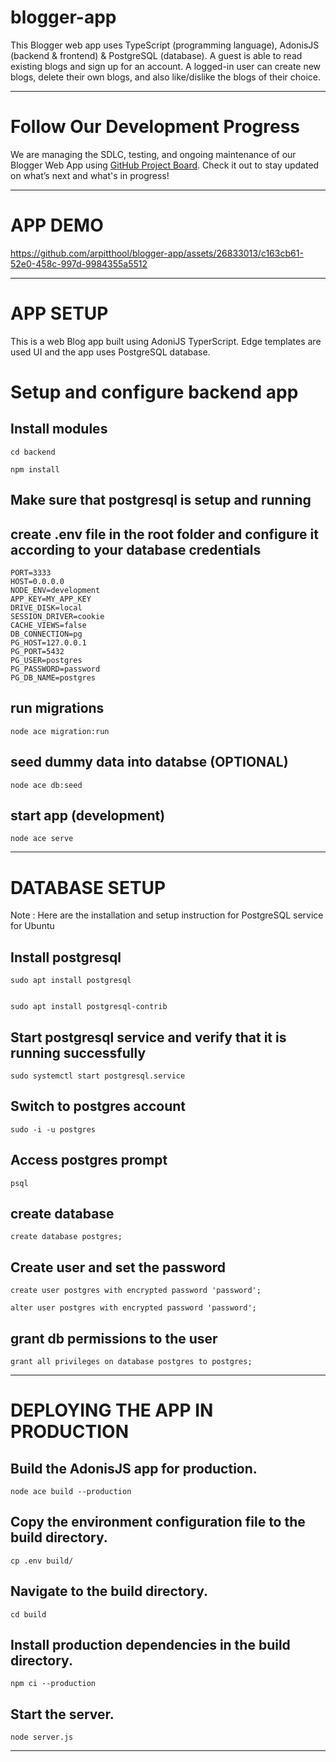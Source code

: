 # blogger-app

This Blogger web app uses TypeScript (programming language), AdonisJS (backend & frontend) & PostgreSQL (database). A guest is able to read existing blogs and sign up for an account. A logged-in user can create new blogs, delete their own blogs, and also like/dislike the blogs of their choice.

------

# Follow Our Development Progress

We are managing the SDLC, testing, and ongoing maintenance of our Blogger Web App using [GitHub Project Board]([https://github.com/your-repo/project-board-url](https://github.com/users/arpitthool/projects/1/views/1)). Check it out to stay updated on what’s next and what's in progress!

------

# APP DEMO 

https://github.com/arpitthool/blogger-app/assets/26833013/c163cb61-52e0-458c-997d-9984355a5512

----

#  APP SETUP

This is a web Blog app built using AdoniJS TyperScript. Edge templates are used UI and the app uses PostgreSQL database.

# Setup and configure backend app

## Install modules

    cd backend

    npm install

## Make sure that postgresql is setup and running

## create .env file in the root folder and configure it according to your database credentials

    PORT=3333
    HOST=0.0.0.0
    NODE_ENV=development
    APP_KEY=MY_APP_KEY
    DRIVE_DISK=local
    SESSION_DRIVER=cookie
    CACHE_VIEWS=false
    DB_CONNECTION=pg
    PG_HOST=127.0.0.1
    PG_PORT=5432
    PG_USER=postgres
    PG_PASSWORD=password
    PG_DB_NAME=postgres

## run migrations

    node ace migration:run

## seed dummy data into databse (OPTIONAL)

    node ace db:seed

## start app (development)

    node ace serve

-------

# DATABASE SETUP

Note : Here are the installation and setup instruction for PostgreSQL service for Ubuntu

## Install postgresql
 
    sudo apt install postgresql

    
    sudo apt install postgresql-contrib
  
## Start postgresql service and verify that it is running successfully
 
    sudo systemctl start postgresql.service

## Switch to postgres account
 
    sudo -i -u postgres

## Access postgres prompt
 
    psql

## create database
 
    create database postgres;

## Create user and set the password
 
    create user postgres with encrypted password 'password';

    alter user postgres with encrypted password 'password';

## grant db permissions to the user
  
    grant all privileges on database postgres to postgres;

-------

# DEPLOYING THE APP IN PRODUCTION

## Build the AdonisJS app for production.

    node ace build --production

## Copy the environment configuration file to the build directory.

    cp .env build/

## Navigate to the build directory.
  
    cd build
    
## Install production dependencies in the build directory.

    npm ci --production
    
## Start the server.

    node server.js
    
-------
    
